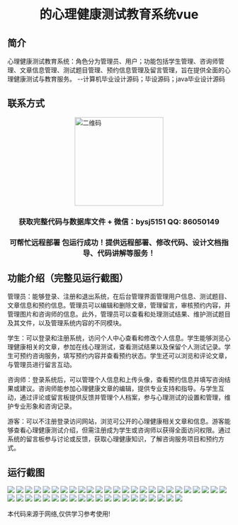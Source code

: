 <p><h1 align="center">的心理健康测试教育系统vue</h1></p>

## 简介
心理健康测试教育系统：角色分为管理员、用户；功能包括学生管理、咨询师管理、文章信息管理、测试题目管理、预约信息管理及留言管理，旨在提供全面的心理健康测试与教育服务。    --计算机毕业设计源码；毕设源码；java毕业设计源码


## 联系方式
<img src="https://bs-1329754181.cos.ap-shanghai.myqcloud.com/wx.jpg" alt="二维码" style="display: block; margin: 0 auto;" width="200px">
<p><h3 align="center">获取完整代码与数据库文件 + 微信：bysj5151 QQ: 86050149</h3></p>
<p><h3 align="center">可帮忙远程部署 包运行成功！提供远程部署、修改代码、设计文档指导、代码讲解等服务！</h3></p>

## 功能介绍（完整见运行截图）
管理员：能够登录、注册和退出系统，在后台管理界面管理用户信息、测试题目、文章信息和预约信息。管理员可以编辑和删除文章，管理留言，审核预约内容，并管理图片和咨询师的信息。此外，管理员可以查看和处理测试结果、维护测试题目及其文件，以及管理系统内容的不同模块。

学生：可以登录和注册系统，访问个人中心查看和修改个人信息。学生能够浏览心理健康相关的文章，参加在线心理测试，查看测试结果以及保留个人测试记录。学生可预约咨询服务，填写预约内容并查看预约状态。学生还可以浏览和评论文章，与管理员进行留言互动。

咨询师：登录系统后，可以管理个人信息和上传头像，查看预约信息并填写咨询结果或建议。咨询师能参加心理健康文章的编辑，提供专业支持和指导。与学生互动，通过评论或留言板提供反馈并管理个人档案，参与心理测试的设置和管理，维护专业形象和咨询记录。

游客：可以不注册登录访问网站，浏览可公开的心理健康相关文章和信息。游客能够查看心理健康测试介绍，但需注册成为学生或咨询师以获得全面访问权限。通过系统的留言板参与讨论或反馈，获取心理健康知识，了解咨询服务项目和预约方式。


## 运行截图
![](https://bs-1329754181.cos.ap-shanghai.myqcloud.com/ssm/MentalHealthTestEducationSystem/img/001.jpg)
![](https://bs-1329754181.cos.ap-shanghai.myqcloud.com/ssm/MentalHealthTestEducationSystem/img/002.jpg)
![](https://bs-1329754181.cos.ap-shanghai.myqcloud.com/ssm/MentalHealthTestEducationSystem/img/003.jpg)
![](https://bs-1329754181.cos.ap-shanghai.myqcloud.com/ssm/MentalHealthTestEducationSystem/img/004.jpg)
![](https://bs-1329754181.cos.ap-shanghai.myqcloud.com/ssm/MentalHealthTestEducationSystem/img/005.jpg)
![](https://bs-1329754181.cos.ap-shanghai.myqcloud.com/ssm/MentalHealthTestEducationSystem/img/006.jpg)
![](https://bs-1329754181.cos.ap-shanghai.myqcloud.com/ssm/MentalHealthTestEducationSystem/img/007.jpg)
![](https://bs-1329754181.cos.ap-shanghai.myqcloud.com/ssm/MentalHealthTestEducationSystem/img/008.jpg)
![](https://bs-1329754181.cos.ap-shanghai.myqcloud.com/ssm/MentalHealthTestEducationSystem/img/009.jpg)
![](https://bs-1329754181.cos.ap-shanghai.myqcloud.com/ssm/MentalHealthTestEducationSystem/img/010.jpg)
![](https://bs-1329754181.cos.ap-shanghai.myqcloud.com/ssm/MentalHealthTestEducationSystem/img/011.jpg)
![](https://bs-1329754181.cos.ap-shanghai.myqcloud.com/ssm/MentalHealthTestEducationSystem/img/012.jpg)
![](https://bs-1329754181.cos.ap-shanghai.myqcloud.com/ssm/MentalHealthTestEducationSystem/img/013.jpg)
![](https://bs-1329754181.cos.ap-shanghai.myqcloud.com/ssm/MentalHealthTestEducationSystem/img/014.jpg)
![](https://bs-1329754181.cos.ap-shanghai.myqcloud.com/ssm/MentalHealthTestEducationSystem/img/015.jpg)
![](https://bs-1329754181.cos.ap-shanghai.myqcloud.com/ssm/MentalHealthTestEducationSystem/img/016.jpg)
![](https://bs-1329754181.cos.ap-shanghai.myqcloud.com/ssm/MentalHealthTestEducationSystem/img/017.jpg)
![](https://bs-1329754181.cos.ap-shanghai.myqcloud.com/ssm/MentalHealthTestEducationSystem/img/018.jpg)
![](https://bs-1329754181.cos.ap-shanghai.myqcloud.com/ssm/MentalHealthTestEducationSystem/img/019.jpg)
![](https://bs-1329754181.cos.ap-shanghai.myqcloud.com/ssm/MentalHealthTestEducationSystem/img/020.jpg)
![](https://bs-1329754181.cos.ap-shanghai.myqcloud.com/ssm/MentalHealthTestEducationSystem/img/021.jpg)
![](https://bs-1329754181.cos.ap-shanghai.myqcloud.com/ssm/MentalHealthTestEducationSystem/img/022.jpg)
![](https://bs-1329754181.cos.ap-shanghai.myqcloud.com/ssm/MentalHealthTestEducationSystem/img/023.jpg)
![](https://bs-1329754181.cos.ap-shanghai.myqcloud.com/ssm/MentalHealthTestEducationSystem/img/024.jpg)
![](https://bs-1329754181.cos.ap-shanghai.myqcloud.com/ssm/MentalHealthTestEducationSystem/img/025.jpg)
![](https://bs-1329754181.cos.ap-shanghai.myqcloud.com/ssm/MentalHealthTestEducationSystem/img/026.jpg)
![](https://bs-1329754181.cos.ap-shanghai.myqcloud.com/ssm/MentalHealthTestEducationSystem/img/027.jpg)
![](https://bs-1329754181.cos.ap-shanghai.myqcloud.com/ssm/MentalHealthTestEducationSystem/img/028.jpg)
![](https://bs-1329754181.cos.ap-shanghai.myqcloud.com/ssm/MentalHealthTestEducationSystem/img/029.jpg)
![](https://bs-1329754181.cos.ap-shanghai.myqcloud.com/ssm/MentalHealthTestEducationSystem/img/030.jpg)
![](https://bs-1329754181.cos.ap-shanghai.myqcloud.com/ssm/MentalHealthTestEducationSystem/img/031.jpg)
![](https://bs-1329754181.cos.ap-shanghai.myqcloud.com/ssm/MentalHealthTestEducationSystem/img/032.jpg)
![](https://bs-1329754181.cos.ap-shanghai.myqcloud.com/ssm/MentalHealthTestEducationSystem/img/033.jpg)
![](https://bs-1329754181.cos.ap-shanghai.myqcloud.com/ssm/MentalHealthTestEducationSystem/img/034.jpg)
![](https://bs-1329754181.cos.ap-shanghai.myqcloud.com/ssm/MentalHealthTestEducationSystem/img/035.jpg)
![](https://bs-1329754181.cos.ap-shanghai.myqcloud.com/ssm/MentalHealthTestEducationSystem/img/036.jpg)
![](https://bs-1329754181.cos.ap-shanghai.myqcloud.com/ssm/MentalHealthTestEducationSystem/img/037.jpg)
![](https://bs-1329754181.cos.ap-shanghai.myqcloud.com/ssm/MentalHealthTestEducationSystem/img/038.jpg)
![](https://bs-1329754181.cos.ap-shanghai.myqcloud.com/ssm/MentalHealthTestEducationSystem/img/039.jpg)
![](https://bs-1329754181.cos.ap-shanghai.myqcloud.com/ssm/MentalHealthTestEducationSystem/img/040.jpg)
![](https://bs-1329754181.cos.ap-shanghai.myqcloud.com/ssm/MentalHealthTestEducationSystem/img/041.jpg)
![](https://bs-1329754181.cos.ap-shanghai.myqcloud.com/ssm/MentalHealthTestEducationSystem/img/042.jpg)
![](https://bs-1329754181.cos.ap-shanghai.myqcloud.com/ssm/MentalHealthTestEducationSystem/img/043.jpg)
![](https://bs-1329754181.cos.ap-shanghai.myqcloud.com/ssm/MentalHealthTestEducationSystem/img/044.jpg)
![](https://bs-1329754181.cos.ap-shanghai.myqcloud.com/ssm/MentalHealthTestEducationSystem/img/045.jpg)

<p>本代码来源于网络,仅供学习参考使用!</p>
